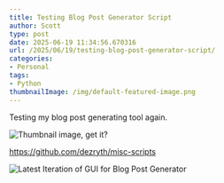```yaml
---
title: Testing Blog Post Generator Script
author: Scott
type: post
date: 2025-06-19 11:34:56.670316
url: /2025/06/19/testing-blog-post-generator-script/
categories:
- Personal
tags:
- Python
thumbnailImage: /img/default-featured-image.png
---
```

Testing my blog post generating tool again.

![Thumbnail image, get it?](/img/Thumbnail.png)

https://github.com/dezryth/misc-scripts

![Latest Iteration of GUI for Blog Post Generator](/img/blogpostgenerator.png)
